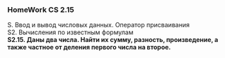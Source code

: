 ### HomeWork CS 2.15  
S. Ввод и вывод числовых данных. Оператор присваивания  
S2. Вычисления по известным формулам   
**S2.15. Даны два числа. Найти их сумму, разность, произведение, а также частное от деления первого числа на второе.**
